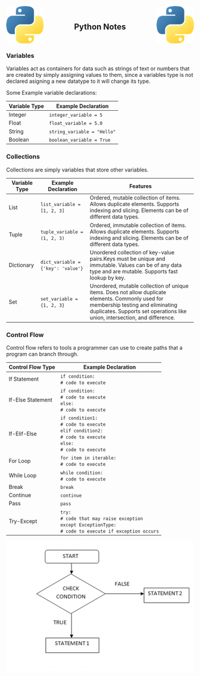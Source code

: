 
<div style="display: flex; align-items: center; justify-content: space-between;">
  <img src="Images/Python_logo.png" alt="Left Image" style="width: 100px; height: auto;">
  <h2>Python Notes</h2>
  <img src="Images/Python_logo.png" alt="Right Image" style="width: 100px; height: auto;">
</div>

### Variables
Variables act as containers for data such as strings of text or numbers that are created by simply assigning values to them, since a variables type is not declared asigning a new datatype to it will change its type.

Some Example variable declarations:


| Variable Type | Example Declaration                |
|---------------|------------------------------------|
| Integer       | `integer_variable = 5`         |
| Float         | `float_variable = 5.0`             |
| String        | `string_variable = "Hello"`        |
| Boolean       | `boolean_variable = True`          |


### Collections
Collections are simply variables that store other variables.

| Variable Type | Example Declaration                | Features                                                                                                                                                                                                             |
|---------------|------------------------------------|----------------------------------------------------------------------------------------------------------------------------------------------------------------------------------------------------------------------|
| List          | `list_variable = [1, 2, 3]`        | Ordered, mutable collection of items. Allows duplicate elements. Supports indexing and slicing. Elements can be of different data types.                                                                             |
| Tuple         | `tuple_variable = (1, 2, 3)`       | Ordered, immutable collection of items. Allows duplicate elements. Supports indexing and slicing. Elements can be of different data types.                                                                           |
| Dictionary    | `dict_variable = {'key': 'value'}` | Unordered collection of key-value pairs.Keys must be unique and immutable. Values can be of any data type and are mutable. Supports fast lookup by key.                                                              |
| Set           | `set_variable = {1, 2, 3}`         | Unordered, mutable collection of unique items. Does not allow duplicate elements. Commonly used for membership testing and eliminating duplicates. Supports set operations like union, intersection, and difference. |


### Control Flow
Control flow refers to tools a programmer can use to create paths that a program can branch through.



| Control Flow Type | Example Declaration                                                                                      |
|-------------------|----------------------------------------------------------------------------------------------------------|
| If Statement      | `if condition:`<br />    `# code to execute`                                                             |
| If-Else Statement | `if condition:`<br />    `# code to execute`<br /> `else:`<br />    `# code to execute`                       |
| If-Elif-Else      | `if condition1:`<br />    `# code to execute`<br />`elif condition2:`<br />    `# code to execute`<br />`else:`<br />    `# code to execute` |
| For Loop          | `for item in iterable:`<br />    `# code to execute`                                                             |
| While Loop        | `while condition:`<br />    `# code to execute`                                                                  |
| Break             | `break`                                                                                                  |
| Continue          | `continue`                                                                                               |
| Pass              | `pass`                                                                                                   |
| Try-Except        | `try:`<br />    `# code that may raise exception` <br /> `except ExceptionType:`<br />    `# code to execute if exception occurs` 

![](Images/Control_flow.png) 